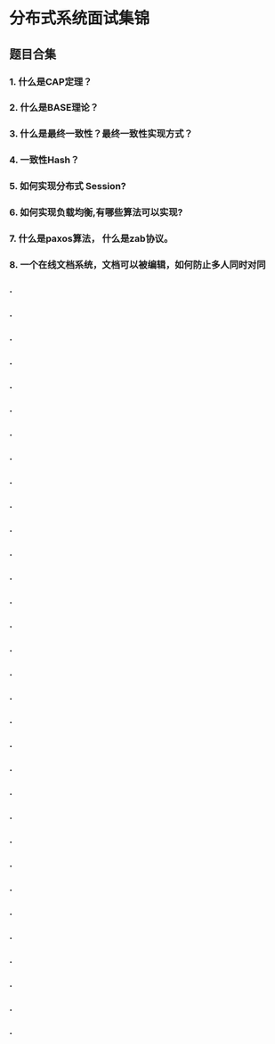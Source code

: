 # 分布式系统面试集锦


## 题目合集

### **1. 什么是CAP定理？**
### **2. 什么是BASE理论？**
### **3. 什么是最终一致性？最终一致性实现方式？**
### **4. 一致性Hash？**
### **5. 如何实现分布式 Session?**
### **6. 如何实现负载均衡,有哪些算法可以实现?**
### **7. 什么是paxos算法， 什么是zab协议。**
### **8. 一个在线文档系统，文档可以被编辑，如何防止多人同时对同**
### **.**
### **.**
### **.**
### **.**
### **.**
### **.**
### **.**
### **.**
### **.**
### **.**
### **.**
### **.**
### **.**
### **.**
### **.**
### **.**
### **.**
### **.**
### **.**
### **.**
### **.**
### **.**
### **.**
### **.**
### **.**
### **.**
### **.**
### **.**
### **.**
### **.**
### **.**
### **.**